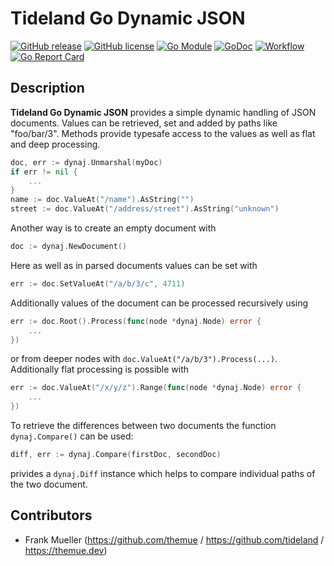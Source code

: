 # Tideland Go Dynamic JSON

[![GitHub release](https://img.shields.io/github/release/tideland/go-dynaj.svg)](https://github.com/tideland/go-dynaj)
[![GitHub license](https://img.shields.io/badge/license-New%20BSD-blue.svg)](https://raw.githubusercontent.com/tideland/go-dynaj/master/LICENSE)
[![Go Module](https://img.shields.io/github/go-mod/go-version/tideland/go-dynaj)](https://github.com/tideland/go-dynaj/blob/master/go.mod)
[![GoDoc](https://godoc.org/tideland.dev/go/dynaj?status.svg)](https://pkg.go.dev/mod/tideland.dev/go/dynaj?tab=packages)
[![Workflow](https://github.com/tideland/go-dynaj/actions/workflows/build.yml/badge.svg)](https://github.com/tideland/go-dynaj/actions/)
[![Go Report Card](https://goreportcard.com/badge/github.com/tideland/go-dynaj)](https://goreportcard.com/report/tideland.dev/go/dynaj)

## Description

**Tideland Go Dynamic JSON** provides a simple dynamic handling of JSON 
documents. Values can be retrieved, set and added by paths like "foo/bar/3".
Methods provide typesafe access to the values as well as flat and deep 
processing.

```go
doc, err := dynaj.Unmarshal(myDoc)
if err != nil {
    ...
}
name := doc.ValueAt("/name").AsString("")
street := doc.ValueAt("/address/street").AsString("unknown")
```

Another way is to create an empty document with

```go
doc := dynaj.NewDocument()
```

Here as well as in parsed documents values can be set with

```go
err := doc.SetValueAt("/a/b/3/c", 4711)
```

Additionally values of the document can be processed recursively using

```go
err := doc.Root().Process(func(node *dynaj.Node) error {
    ...
})
```

or from deeper nodes with `doc.ValueAt("/a/b/3").Process(...)`.
Additionally flat processing is possible with

```go
err := doc.ValueAt("/x/y/z").Range(func(node *dynaj.Node) error {
    ...
})
````

To retrieve the differences between two documents the function
`dynaj.Compare()` can be used:

```go
diff, err := dynaj.Compare(firstDoc, secondDoc)
````

privides a `dynaj.Diff` instance which helps to compare individual
paths of the two document.

## Contributors

- Frank Mueller (https://github.com/themue / https://github.com/tideland / https://themue.dev)
